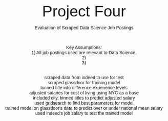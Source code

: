 <center>
<br>
<font face="arial">
<font size="32">Project Four</font>
<br><br>
Evaluation of Scraped Data Science Job Postings

<br><br>
Key Assumptions:
<br> 1) All job postings used are relevant to Data Science.
<br> 2) 
<br> 3) 
<br><br>

scraped data from indeed to use for test
<br>
scraped glassdoor for training model
<br>
binned title into difference experience levels
<br>
adjusted salaries for cost of living using NYC as a base
<br>
included city, binned titles to predict adjusted salary
<br>
used gridsearch to find best parameters for model
<br>
trained model on glassdoor's data to predict over or under national mean salary
<br>
used indeed's job salary to test the trained model
<br>
